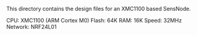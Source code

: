 This directory contains the design files for an XMC1100 based SensNode.

CPU:     XMC1100 (ARM Cortex M0)
Flash:   64K
RAM:     16K
Speed:   32MHz
Network: NRF24L01

